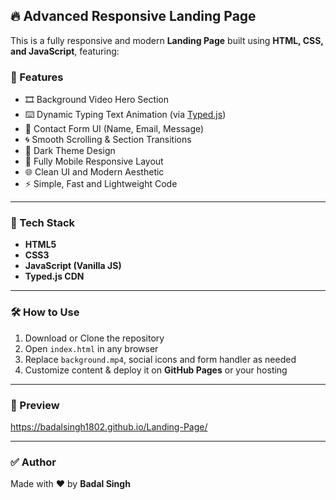 ## 🔥 Advanced Responsive Landing Page

This is a fully responsive and modern **Landing Page** built using **HTML, CSS, and JavaScript**, featuring:

### 🚀 Features

* 🎞️ Background Video Hero Section
* ⌨️ Dynamic Typing Text Animation (via [Typed.js](https://github.com/mattboldt/typed.js/))
* 🧾 Contact Form UI (Name, Email, Message)
* 🌀 Smooth Scrolling & Section Transitions
* 🌙 Dark Theme Design
* 📱 Fully Mobile Responsive Layout
* 🌐 Clean UI and Modern Aesthetic
* ⚡ Simple, Fast and Lightweight Code

---

### 📁 Tech Stack

* **HTML5**
* **CSS3**
* **JavaScript (Vanilla JS)**
* **Typed.js CDN**

---

### 🛠️ How to Use

1. Download or Clone the repository
2. Open `index.html` in any browser
3. Replace `background.mp4`, social icons and form handler as needed
4. Customize content & deploy it on **GitHub Pages** or your hosting

---

### 📸 Preview
https://badalsingh1802.github.io/Landing-Page/
 

---

### ✅ Author

Made with ❤️ by **Badal Singh**

 
